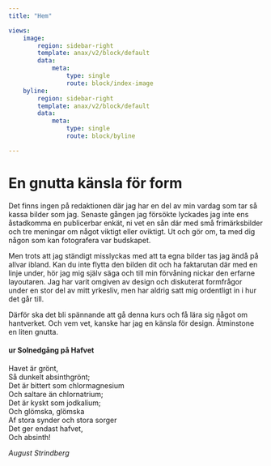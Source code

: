 ```yaml
---
title: "Hem"

views:
    image:
        region: sidebar-right
        template: anax/v2/block/default
        data:
            meta:
                type: single
                route: block/index-image
    byline:
        region: sidebar-right
        template: anax/v2/block/default
        data:
            meta:
                type: single
                route: block/byline

---
```

En gnutta känsla för form
=========================

Det finns ingen på redaktionen där jag har en del av min vardag som tar så kassa bilder som jag. Senaste gången jag försökte lyckades jag inte ens åstadkomma en publicerbar enkät, ni vet en sån där med små frimärksbilder och tre meningar om något viktigt eller oviktigt. Ut och gör om, ta med dig någon som kan fotografera var budskapet.

Men trots att jag ständigt misslyckas med att ta egna bilder tas jag ändå på allvar ibland. Kan du inte flytta den bilden dit och ha faktarutan där med en linje under, hör jag mig själv säga och till min förvåning nickar den erfarne layoutaren. Jag har varit omgiven av design och diskuterat formfrågor under en stor del av mitt yrkesliv, men har aldrig satt mig ordentligt in i hur det går till.

Därför ska det bli spännande att gå denna kurs och få lära sig något om hantverket. Och vem vet, kanske har jag en känsla för design. Åtminstone en liten gnutta.

#### ur Solnedgång på Hafvet

Havet är grönt,</br>
Så dunkelt absinthgrönt;</br>
Det är bittert som chlormagnesium</br>
Och saltare än chlornatrium;</br>
Det är kyskt som jodkalium;</br>
Och glömska, glömska</br>
Af stora synder och stora sorger</br>
Det ger endast hafvet,</br>
Och absinth!</br>

*August Strindberg*
